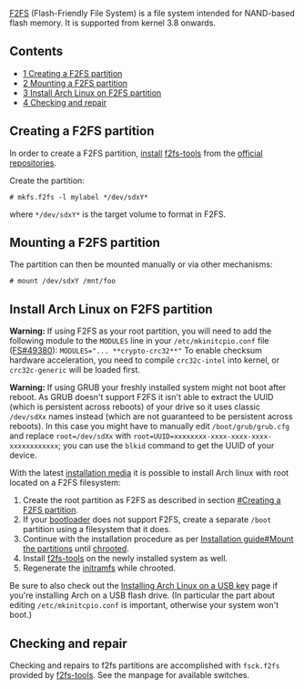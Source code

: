 [F2FS](https://en.wikipedia.org/wiki/F2FS "wikipedia:F2FS") (Flash-Friendly File System) is a file system intended for NAND-based flash memory. It is supported from kernel 3.8 onwards.

## Contents

*   [1 Creating a F2FS partition](#Creating_a_F2FS_partition)
*   [2 Mounting a F2FS partition](#Mounting_a_F2FS_partition)
*   [3 Install Arch Linux on F2FS partition](#Install_Arch_Linux_on_F2FS_partition)
*   [4 Checking and repair](#Checking_and_repair)

## Creating a F2FS partition

In order to create a F2FS partition, [install](/index.php/Install "Install") [f2fs-tools](https://www.archlinux.org/packages/?name=f2fs-tools) from the [official repositories](/index.php/Official_repositories "Official repositories").

Create the partition:

```
# mkfs.f2fs -l mylabel */dev/sdxY*

```

where `*/dev/sdxY*` is the target volume to format in F2FS.

## Mounting a F2FS partition

The partition can then be mounted manually or via other mechanisms:

```
# mount /dev/sdxY /mnt/foo

```

## Install Arch Linux on F2FS partition

**Warning:** If using F2FS as your root partition, you will need to add the following module to the `MODULES` line in your `/etc/mkinitcpio.conf` file ([FS#49380](https://bugs.archlinux.org/task/49380)): `MODULES="... **crypto-crc32**"` To enable checksum hardware acceleration, you need to compile `crc32c-intel` into kernel, or `crc32c-generic` will be loaded first.

**Warning:** If using GRUB your freshly installed system might not boot after reboot. As GRUB doesn't support F2FS it isn't able to extract the UUID (which is persistent across reboots) of your drive so it uses classic `/dev/sdXx` names instead (which are not guaranteed to be persistent across reboots). In this case you might have to manually edit `/boot/grub/grub.cfg` and replace `root=/dev/sdXx` with `root=UUID=xxxxxxxx-xxxx-xxxx-xxxx-xxxxxxxxxxxx`; you can use the `blkid` command to get the UUID of your device.

With the latest [installation media](https://www.archlinux.org/download/) it is possible to install Arch linux with root located on a F2FS filesystem:

1.  Create the root partition as F2FS as described in section [#Creating a F2FS partition](#Creating_a_F2FS_partition).
2.  If your [bootloader](/index.php/Bootloader "Bootloader") does not support F2FS, create a separate `/boot` partition using a filesystem that it does.
3.  Continue with the installation procedure as per [Installation guide#Mount the partitions](/index.php/Installation_guide#Mount_the_partitions "Installation guide") until [chrooted](/index.php/Change_root "Change root").
4.  Install [f2fs-tools](https://www.archlinux.org/packages/?name=f2fs-tools) on the newly installed system as well.
5.  Regenerate the [initramfs](/index.php/Initramfs "Initramfs") while chrooted.

Be sure to also check out the [Installing Arch Linux on a USB key](/index.php/Installing_Arch_Linux_on_a_USB_key "Installing Arch Linux on a USB key") page if you're installing Arch on a USB flash drive. (In particular the part about editing `/etc/mkinitcpio.conf` is important, otherwise your system won't boot.)

## Checking and repair

Checking and repairs to f2fs partitions are accomplished with `fsck.f2fs` provided by [f2fs-tools](https://www.archlinux.org/packages/?name=f2fs-tools). See the manpage for available switches.